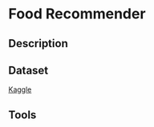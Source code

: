 # Food Recommender
## Description
## Dataset
[Kaggle](https://www.kaggle.com/code/aayushmishra1512/food-recommender/input?select=RAW_interactions.csv)
## Tools
